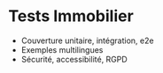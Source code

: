 # Tests Immobilier

- Couverture unitaire, intégration, e2e
- Exemples multilingues
- Sécurité, accessibilité, RGPD
